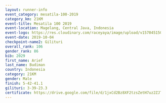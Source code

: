 ```yaml
---
layout: runner-info 
event_category: mesatila-100-2019 
category_km: 21KM 
event-title: Mesatila 100 2019 
event-location: Magelang, Central Java, Indonesia 
event-logo: https://res.cloudinary.com/raceyaya/image/upload/v1570451507/logo/mesastila100_jin7bl.jpg 
event-date: 2019-10-04 
checkpoint-name2: Gilituri 
overall_rank: 106
gender_rank: 86
bib: 2029
first_name: Arief
last_name: Budiman
country: Indonesia
category: 21KM
gender: Male
finish: 5-42-41.1
gilituri: 3-39-23.3
certificate: https://drive.google.com/file/d/1jxCd2Bz8XF2tzsZetH7uz2ZJTvbhvLBV/view?usp=sharing
---
```

